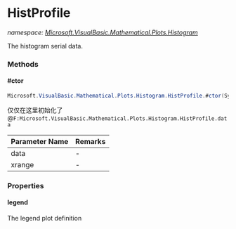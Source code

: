 ﻿# HistProfile
_namespace: <a href="#" onClick="load('/docs/Microsoft.VisualBasic.Mathematical.Plots.Histogram/index.md')">Microsoft.VisualBasic.Mathematical.Plots.Histogram</a>_

The histogram serial data.



### Methods

#### #ctor
```csharp
Microsoft.VisualBasic.Mathematical.Plots.Histogram.HistProfile.#ctor(System.Collections.Generic.IEnumerable{System.Double},Microsoft.VisualBasic.ComponentModel.Ranges.DoubleRange)
```
仅仅在这里初始化了@``F:Microsoft.VisualBasic.Mathematical.Plots.Histogram.HistProfile.data``

|Parameter Name|Remarks|
|--------------|-------|
|data|-|
|xrange|-|



### Properties

#### legend
The legend plot definition
